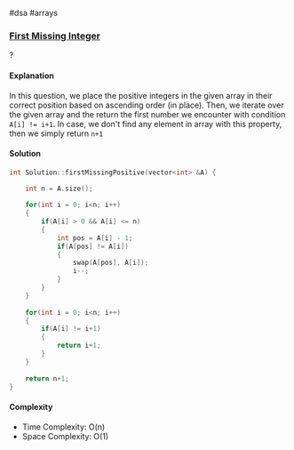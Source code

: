 #dsa #arrays 
### [First Missing Integer](https://www.interviewbit.com/problems/first-missing-integer/)
? 
#### Explanation

In this question, we place the positive integers in the given array in their correct position based on ascending order (in place). Then, we iterate over the given array and the return the first number we encounter with condition `A[i] != i+1`. In case, we don't find any element in array with this property, then we simply return `n+1`
#### Solution

```cpp
int Solution::firstMissingPositive(vector<int> &A) {

	int n = A.size();
	
	for(int i = 0; i<n; i++)
	{
		if(A[i] > 0 && A[i] <= n)
		{
			int pos = A[i] - 1;
			if(A[pos] != A[i])
			{
				swap(A[pos], A[i]);
				i--;
			}
		}
	}
	
	for(int i = 0; i<n; i++)
	{
		if(A[i] != i+1)
		{
			return i+1;
		}
	}
	
	return n+1;
}
```

#### Complexity

- Time Complexity: O(n)
- Space Complexity: O(1)